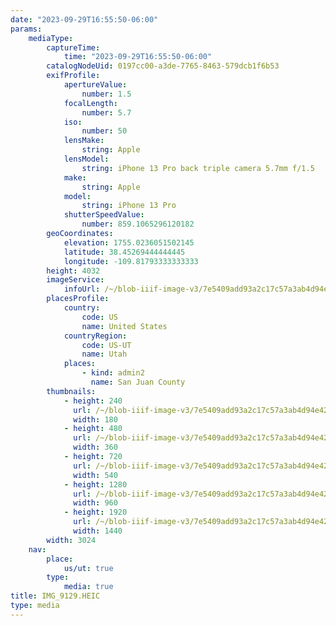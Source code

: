 ```yaml
---
date: "2023-09-29T16:55:50-06:00"
params:
    mediaType:
        captureTime:
            time: "2023-09-29T16:55:50-06:00"
        catalogNodeUid: 0197cc00-a3de-7765-8463-579dcb1f6b53
        exifProfile:
            apertureValue:
                number: 1.5
            focalLength:
                number: 5.7
            iso:
                number: 50
            lensMake:
                string: Apple
            lensModel:
                string: iPhone 13 Pro back triple camera 5.7mm f/1.5
            make:
                string: Apple
            model:
                string: iPhone 13 Pro
            shutterSpeedValue:
                number: 859.1065296120182
        geoCoordinates:
            elevation: 1755.0236051502145
            latitude: 38.45269444444445
            longitude: -109.81793333333333
        height: 4032
        imageService:
            infoUrl: /~/blob-iiif-image-v3/7e5409add93a2c17c57a3ab4d94e426c47bd20b6bc0806db073834aadfdfe9bd/info.json
        placesProfile:
            country:
                code: US
                name: United States
            countryRegion:
                code: US-UT
                name: Utah
            places:
                - kind: admin2
                  name: San Juan County
        thumbnails:
            - height: 240
              url: /~/blob-iiif-image-v3/7e5409add93a2c17c57a3ab4d94e426c47bd20b6bc0806db073834aadfdfe9bd/full/180%2C240/0/default.jpg
              width: 180
            - height: 480
              url: /~/blob-iiif-image-v3/7e5409add93a2c17c57a3ab4d94e426c47bd20b6bc0806db073834aadfdfe9bd/full/360%2C480/0/default.jpg
              width: 360
            - height: 720
              url: /~/blob-iiif-image-v3/7e5409add93a2c17c57a3ab4d94e426c47bd20b6bc0806db073834aadfdfe9bd/full/540%2C720/0/default.jpg
              width: 540
            - height: 1280
              url: /~/blob-iiif-image-v3/7e5409add93a2c17c57a3ab4d94e426c47bd20b6bc0806db073834aadfdfe9bd/full/960%2C1280/0/default.jpg
              width: 960
            - height: 1920
              url: /~/blob-iiif-image-v3/7e5409add93a2c17c57a3ab4d94e426c47bd20b6bc0806db073834aadfdfe9bd/full/1440%2C1920/0/default.jpg
              width: 1440
        width: 3024
    nav:
        place:
            us/ut: true
        type:
            media: true
title: IMG_9129.HEIC
type: media
---
```

